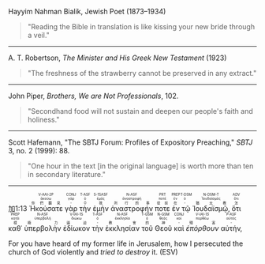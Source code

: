 Hayyim Nahman Bialik, Jewish Poet (1873–1934)
>"Reading the Bible in translation is like kissing your new bride through a veil."

---
A. T. Robertson, _The Minister and His Greek New Testament_ (1923)
> "The freshness of the strawberry cannot be preserved in any extract."

---
John Piper, _Brothers, We are Not Professionals_, 102.
> "Secondhand food will not sustain and deepen our people's faith and holiness."

---
Scott Hafemann, "The SBTJ Forum: Profiles of Expository Preaching," _SBTJ_ 3, no. 2 (1999): 88.
> "One hour in the text [in the original language] is worth more than ten in secondary literature."

---

<rt>加1:13</rt> <RUBY><ruby><ruby>Ἠκούσατε<rt>你們聽見</rt></ruby><rt>ἀκούω</rt></ruby><rt>V-AAI-2P</rt></RUBY> <RUBY><ruby><ruby>γὰρ<rt>-</rt></ruby><rt>γάρ</rt></ruby><rt>CONJ</rt></RUBY> <RUBY><ruby><ruby>τὴν<rt>0</rt></ruby><rt>ὁ</rt></ruby><rt>T-ASF</rt></RUBY> <RUBY><ruby><ruby>ἐμὴν<rt>我</rt></ruby><rt>ἐμός</rt></ruby><rt>S-1SASF</rt></RUBY> <RUBY><ruby><ruby>ἀναστροφήν<rt>所行的事</rt></ruby><rt>ἀναστροφή</rt></ruby><rt>N-ASF</rt></RUBY> <RUBY><ruby><ruby>ποτε<rt>從前</rt></ruby><rt>ποτέ</rt></ruby><rt>PRT</rt></RUBY> <RUBY><ruby><ruby>ἐν<rt>在</rt></ruby><rt>ἐν</rt></ruby><rt>PREP</rt></RUBY> <RUBY><ruby><ruby>τῷ<rt>-</rt></ruby><rt>ὁ</rt></ruby><rt>T-DSM</rt></RUBY> <RUBY><ruby><ruby>Ἰουδαϊσμῷ‚<rt>猶太教</rt></ruby><rt>Ἰουδαϊσμός</rt></ruby><rt>N-DSM-T</rt></RUBY> <RUBY><ruby><ruby>ὅτι<rt>怎</rt></ruby><rt>ὅτι</rt></ruby><rt>ADV</rt></RUBY> <RUBY><ruby><ruby>καθ᾽<rt>樣</rt></ruby><rt>κατά</rt></ruby><rt>PREP</rt></RUBY> <RUBY><ruby><ruby>ὑπερβολὴν<rt>極力</rt></ruby><rt>ὑπερβολή</rt></ruby><rt>N-ASF</rt></RUBY> <RUBY><ruby><ruby>ἐδίωκον<rt>逼迫</rt></ruby><rt>διώκω</rt></ruby><rt>V-IAI-1S</rt></RUBY> <RUBY><ruby><ruby>τὴν<rt>-</rt></ruby><rt>ὁ</rt></ruby><rt>T-ASF</rt></RUBY> <RUBY><ruby><ruby>ἐκκλησίαν<rt>教會</rt></ruby><rt>ἐκκλησία</rt></ruby><rt>N-ASF</rt></RUBY> <RUBY><ruby><ruby>τοῦ<rt>的</rt></ruby><rt>ὁ</rt></ruby><rt>T-GSM</rt></RUBY> <RUBY><ruby><ruby>Θεοῦ<rt>神</rt></ruby><rt>θεός</rt></ruby><rt>N-GSM</rt></RUBY> <RUBY><ruby><ruby>καὶ<rt>-</rt></ruby><rt>καί</rt></ruby><rt>CONJ</rt></RUBY> <RUBY><ruby><ruby><em>ἐπόρθουν</em><rt>殘害</rt></ruby><rt>πορθέω</rt></ruby><rt><em>V-IAI-1S</em></rt></RUBY> <RUBY><ruby><ruby>αὐτήν‚<rt>-</rt></ruby><rt>αὐτός</rt></ruby><rt>P-ASF</rt></RUBY>

For you have heard of my former life in Jerusalem, how I persecuted the church of God violently and <em>tried to destroy</em> it. (ESV)